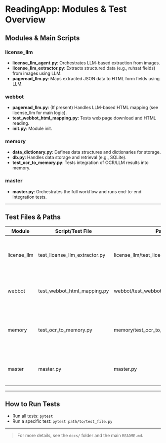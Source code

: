 # ReadingApp: Modules & Test Overview

## Modules & Main Scripts

### license_llm
- **license_llm_agent.py**: Orchestrates LLM-based extraction from images.
- **license_llm_extractor.py**: Extracts structured data (e.g., ruhsat fields) from images using LLM.
- **pageread_llm.py**: Maps extracted JSON data to HTML form fields using LLM.

### webbot
- **pageread_llm.py**: (If present) Handles LLM-based HTML mapping (see license_llm for main logic).
- **test_webbot_html_mapping.py**: Tests web page download and HTML reading.
- **__init__.py**: Module init.

### memory
- **data_dictionary.py**: Defines data structures and dictionaries for storage.
- **db.py**: Handles data storage and retrieval (e.g., SQLite).
- **test_ocr_to_memory.py**: Tests integration of OCR/LLM results into memory.

### master
- **master.py**: Orchestrates the full workflow and runs end-to-end integration tests.

---

## Test Files & Paths

| Module      | Script/Test File               | Path                                   | Purpose                                                   |
|-------------|-------------------------------|----------------------------------------|-----------------------------------------------------------|
| license_llm | test_license_llm_extractor.py | license_llm/test_license_llm_extractor.py | Tests LLM-based extraction and mapping from ruhsat images |
| webbot      | test_webbot_html_mapping.py   | webbot/test_webbot_html_mapping.py     | Tests web page download and HTML reading                  |
| memory      | test_ocr_to_memory.py         | memory/test_ocr_to_memory.py           | Tests OCR/LLM result integration and storage in memory/db |
| master      | master.py                     | master.py                              | End-to-end integration test and workflow orchestration    |

---

## How to Run Tests

- Run all tests: `pytest`
- Run a specific test: `pytest path/to/test_file.py`

---

> For more details, see the `docs/` folder and the main `README.md`.
